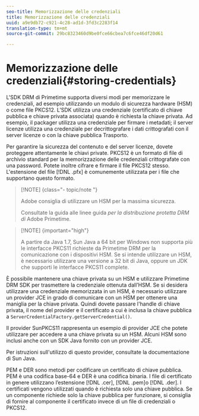 ```yaml
---
seo-title: Memorizzazione delle credenziali
title: Memorizzazione delle credenziali
uuid: a9e9db72-c921-4c28-ad1d-3fd3c2283f14
translation-type: tm+mt
source-git-commit: 29bc8323460d9be0fce66cbea7c6fce46df20d61

---
```



# Memorizzazione delle credenziali{#storing-credentials}

L&#39;SDK DRM di Primetime supporta diversi modi per memorizzare le credenziali, ad esempio utilizzando un modulo di sicurezza hardware (HSM) o come file PKCS12. L’SDK utilizza una credenziale (certificato di chiave pubblica e chiave privata associata) quando è richiesta la chiave privata. Ad esempio, il packager utilizza una credenziale per firmare i metadati; il server licenze utilizza una credenziale per decrittografare i dati crittografati con il server licenze o con la chiave pubblica Trasporto.

Per garantire la sicurezza del contenuto e del server licenze, dovete proteggere attentamente le chiavi private. PKCS12 è un formato di file di archivio standard per la memorizzazione delle credenziali crittografate con una password. Potete inoltre cifrare e firmare il file PKCS12 stesso. L&#39;estensione del file [!DNL .pfx] è comunemente utilizzata per i file che supportano questo formato.

>[!NOTE] {class=&quot;- topic/note &quot;}
>
>Adobe consiglia di utilizzare un HSM per la massima sicurezza.
>
>Consultate la guida alle linee guida *per la distribuzione protetta DRM di* Adobe Primetime.

>[!NOTE] {important=&quot;high&quot;}
>
>A partire da Java 1.7, Sun Java a 64 bit per Windows non supporta più le interfacce PKCS11 richieste da Primetime DRM per la comunicazione con i dispositivi HSM. Se si intende utilizzare un HSM, è necessario utilizzare una versione a 32 bit di Java, oppure un JDK che supporti le interfacce PKCS11 complete.

È possibile mantenere una chiave privata su un HSM e utilizzare Primetime DRM SDK per trasmettere la credenziale ottenuta dall’HSM. Se si desidera utilizzare una credenziale memorizzata in un HSM, è necessario utilizzare un provider JCE in grado di comunicare con un HSM per ottenere una maniglia per la chiave privata. Quindi dovete passare l&#39;handle di chiave privata, il nome del provider e il certificato a cui è inclusa la chiave pubblica a `ServerCredentialFactory.getServerCredential()`.

Il provider SunPKCS11 rappresenta un esempio di provider JCE che potete utilizzare per accedere a una chiave privata su un HSM. Alcuni HSM sono inclusi anche con un SDK Java fornito con un provider JCE.

Per istruzioni sull&#39;utilizzo di questo provider, consultate la documentazione di Sun Java.

PEM e DER sono metodi per codificare un certificato di chiave pubblica. PEM è una codifica base-64 e DER è una codifica binaria. I file di certificato in genere utilizzano l’estensione [!DNL .cer], [!DNL .pem]o [!DNL .der]. I certificati vengono utilizzati quando è richiesta solo una chiave pubblica. Se un componente richiede solo la chiave pubblica per funzionare, si consiglia di fornire al componente il certificato invece di un file di credenziali o PKCS12.
